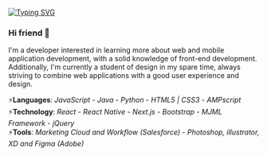 [![Typing SVG](https://readme-typing-svg.demolab.com?font=Fira+Code&weight=500&size=30&pause=1000&color=FFFFFF&width=435&lines=Douglas+Rodrigues)](https://git.io/typing-svg)
### Hi friend 👋

I'm a developer interested in learning more about web and mobile application development, with a solid knowledge of front-end development. Additionally, I'm currently a student of design in my spare time, always striving to combine web applications with a good user experience and design.

<section>
  <div>
    ⚡<b>Languages</b>: <i>JavaScript</i> - <i>Java</i> - <i>Python</i> - <i>HTML5 | CSS3</i> - <i>AMPscript</i><br>  
    ⚡<b>Technology</b>: <i>React</i> - <i>React Native</i> - <i>Next.js</i> - <i>Bootstrap</i> - <i>MJML Framework</i> - <i>jQuery</i><br>
    ⚡<b>Tools</b>: <i>Marketing Cloud and Workflow (Salesforce)</i> - <i>Photoshop, illustrator, XD and Figma (Adobe)</i>
   </div>
</section>
